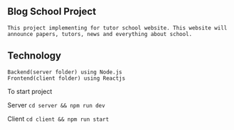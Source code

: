 ## Blog School Project
    This project implementing for tutor school website. This website will announce papers, tutors, news and everything about school.

## Technology
    Backend(server folder) using Node.js
    Frontend(client folder) using Reactjs

To start project

Server
  `cd server && npm run dev`

Client
  `cd client && npm run start`